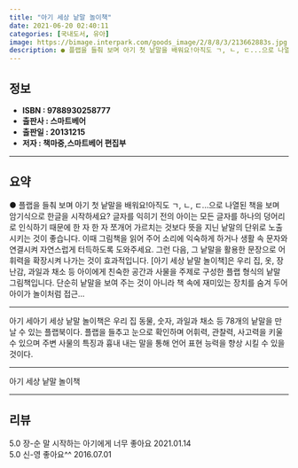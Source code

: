 ```yaml
---
title: "아기 세상 낱말 놀이책"
date: 2021-06-20 02:40:11
categories: [국내도서, 유아]
image: https://bimage.interpark.com/goods_image/2/8/8/3/213662883s.jpg
description: ● 플랩을 들춰 보며 아기 첫 낱말을 배워요!아직도 ㄱ, ㄴ, ㄷ...으로 나열된 책을 보며 암기식으로 한글을 시작하세요? 글자를 익히기 전의 아이는 모든 글자를 하나의 덩어리로 인식하기 때문에 한 자 한 자 쪼개어 가르치는 것보다 뜻을 지닌 낱말의 단위로 노출시키는 것이 좋습니다.
---
```


## **정보**

- **ISBN : 9788930258777**
- **출판사 : 스마트베어**
- **출판일 : 20131215**
- **저자 : 책마중,스마트베어 편집부**

------



## **요약**

●  플랩을 들춰 보며 아기 첫 낱말을 배워요!아직도 ㄱ, ㄴ, ㄷ...으로 나열된 책을 보며 암기식으로 한글을 시작하세요? 글자를 익히기 전의 아이는 모든 글자를 하나의 덩어리로 인식하기 때문에 한 자 한 자 쪼개어 가르치는 것보다 뜻을 지닌 낱말의 단위로 노출시키는 것이 좋습니다. 이때 그림책을 읽어 주어 소리에 익숙하게 하거나 생활 속 문자와 연결시켜 자연스럽게 터득하도록 도와주세요. 그런 다음, 그 낱말을 활용한 문장으로 어휘력을 확장시켜 나가는 것이 효과적입니다. [아기 세상 낱말 놀이책]은 우리 집, 옷, 장난감, 과일과 채소 등 아이에게 친숙한 공간과 사물을 주제로 구성한 플랩 형식의 낱말 그림책입니다. 단순히 낱말을 보여 주는 것이 아니라 책 속에 재미있는 장치를 숨겨 두어 아이가 놀이처럼 접근...

------

아기 세아기 세상 낱말 놀이책은 우리 집 동물, 숫자, 과일과 채소 등 78개의 낱말을 만날 수 있는 플랩북이다. 플랩을 들추고 눈으로 확인하며 어휘력, 관찰력, 사고력을 키울 수 있으며 주변 사물의 특징과 흉내 내는 말을 통해 언어 표현 능력을 향상 시킬 수 있을 것이다.

------


아기 세상 낱말 놀이책 

------


## **리뷰** 

5.0 장-순 말 시작하는 아기에게 너무 좋아요 2021.01.14 <br/>5.0 신-영 좋아요^^ 2016.07.01 <br/>